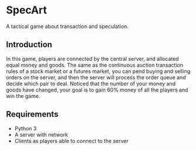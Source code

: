 # SpecArt
A tactical game about transaction and speculation.

## Introduction
In this game, players are connected by the central server, and allocated equal money and goods. The same as the continuous auction transaction rules of a stock market or a futures market, you can pend buying and selling orders on the server, and then the server will process the order queue and decide which pair to deal. Noticed that the number of your money and goods have changed, your goal is to gain 60% money of all the players and win the game. 

## Requirements
* Python 3
* A server with network
* Clients as players able to connect to the server 
